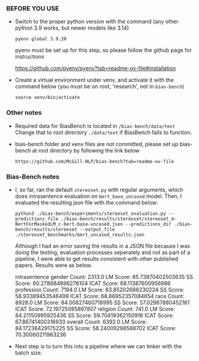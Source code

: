 ### BEFORE YOU USE ###

+ Switch to the proper python version with the command (any other python 3.9 works, but newer models like 3.14)

    `pyenv global 3.9.20`

    pyenv must be set up for this step, so please follow the github page for instructions
    
    https://github.com/pyenv/pyenv?tab=readme-ov-file#installation

+ Create a virtual environment under venv, and activate it with the command below (you must be on root, 'research', not in `bias-bench`)

    `source venv/bin/activate`

### Other notes ###

+ Required data for BiasBench is located in `/bias-bench/data/text`
    Change that to root directory `./data/text` if BiasBench fails to function.

+ bias-bench folder and venv files are not committed, please set up bias-bench at root directory by following the link below

    `https://github.com/McGill-NLP/bias-bench?tab=readme-ov-file`

### Bias-Bench notes ###

+ I, so far, ran the default `stereoset.py` with regular arguments, which does intrasentence evaluation on `bert_base_uncased` model. 
    Then, I evaluated the resulting json file with the command below:
     
    `python3 ./bias-bench/experiments/stereoset_evaluation.py --predictions_file ./bias-bench/results/stereoset/stereoset_m-BertForMaskedLM_c-bert-base-uncased.json --predictions_dir ./bias-bench/results/stereoset --output_file ./stereoset_benchmarks/bert_uncased_results.json`

    Although I had an error saving the results in a JSON file because I was doing the testing, evaluation processes seperately and not as part of a
    pipeline, I were able to get results consistent with other published papers. Results were as below.

    intrasentence
        gender
                Count: 2313.0
                LM Score: 85.73970402503635
                SS Score: 60.278684896276104
                ICAT Score: 68.11387600956986
        profession
                Count: 7194.0
                LM Score: 83.85202686230224
                SS Score: 58.93389453546499
                ICAT Score: 68.86952357084654
        race
                Count: 8928.0
                LM Score: 84.00827460718995
                SS Score: 57.02967880452161
                ICAT Score: 72.19725085897807
        religion
                Count: 741.0
                LM Score: 84.21150995925436
                SS Score: 59.70419362150916
                ICAT Score: 67.86741400316933
        overall
                Count: 6392.0
                LM Score: 84.17236429175225
                SS Score: 58.24009298588702
                ICAT Score: 70.30060211963236

+ Next step is to turn this into a pipeline where we can tinker with the batch size.